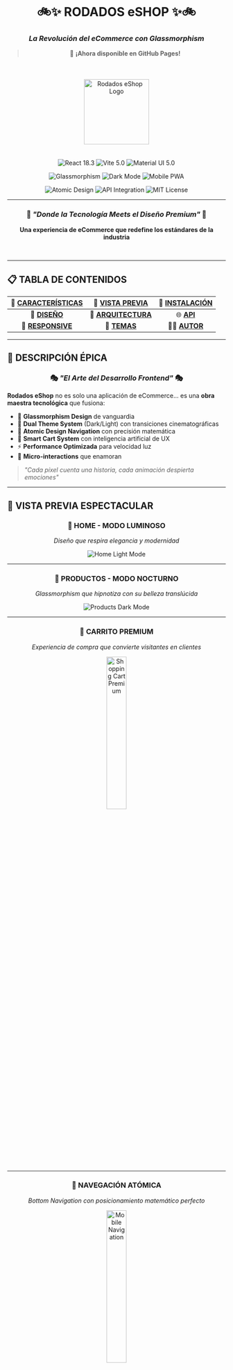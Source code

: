 <div align="center">

# 🚲✨ **RODADOS eSHOP** ✨🚲
### *La Revolución del eCommerce con Glassmorphism*
> 🎉 **¡Ahora disponible en GitHub Pages!**

<br>

  <img src="https://fabystudios.github.io/Rodados/assets/logo-ppal.png" alt="Rodados eShop Logo" width="150" style="margin: 20px 0;"/>

<br>

<!-- Badges Tecnológicos Premium -->
<p>
  <img src="https://img.shields.io/badge/🚀_React-18.3-61DAFB?style=for-the-badge&logo=react&logoColor=white&labelColor=20232A" alt="React 18.3"/>
  <img src="https://img.shields.io/badge/⚡_Vite-5.0-646CFF?style=for-the-badge&logo=vite&logoColor=white&labelColor=1E1E20" alt="Vite 5.0"/>
  <img src="https://img.shields.io/badge/🎨_Material_UI-5.0-007FFF?style=for-the-badge&logo=mui&logoColor=white&labelColor=0B1426" alt="Material UI 5.0"/>
</p>

<p>
  <img src="https://img.shields.io/badge/💎_Glassmorphism-Enabled-9C27B0?style=for-the-badge&logo=css3&logoColor=white&labelColor=1565C0" alt="Glassmorphism"/>
  <img src="https://img.shields.io/badge/🌙_Dark_Mode-Ready-BB86FC?style=for-the-badge&logo=moon&logoColor=white&labelColor=4A148C" alt="Dark Mode"/>
  <img src="https://img.shields.io/badge/📱_Mobile_First-PWA_Ready-4CAF50?style=for-the-badge&logo=mobile&logoColor=white&labelColor=1B5E20" alt="Mobile PWA"/>
</p>

<p>
  <img src="https://img.shields.io/badge/🎯_Atomic_Design-Architecture-FF6B35?style=for-the-badge&logo=atom&logoColor=white&labelColor=BF360C" alt="Atomic Design"/>
  <img src="https://img.shields.io/badge/📦_MockAPI-Integration-00ACC1?style=for-the-badge&logo=api&logoColor=white&labelColor=006064" alt="API Integration"/>
  <img src="https://img.shields.io/badge/⭐_MIT_License-Open_Source-green?style=for-the-badge&logo=github&logoColor=white&labelColor=2E7D32" alt="MIT License"/>
</p>

---

### 🌟 *"Donde la Tecnología Meets el Diseño Premium"* 🌟

**Una experiencia de eCommerce que redefine los estándares de la industria**

<br>

</div>

---

## 📋 **TABLA DE CONTENIDOS**

<div align="center">

| 🎯 [**CARACTERÍSTICAS**](#-características-principales) | 📸 [**VISTA PREVIA**](#-vista-previa-espectacular) | 🚀 [**INSTALACIÓN**](#-instalación-rápida) |
|:---:|:---:|:---:|
| 🎨 [**DISEÑO**](#-filosofía-de-diseño) | 🔧 [**ARQUITECTURA**](#-arquitectura-del-proyecto) | 🌐 [**API**](#-integración-api) |
| 📱 [**RESPONSIVE**](#-diseño-responsive) | 🎨 [**TEMAS**](#-sistema-de-temas) | 👨‍💻 [**AUTOR**](#-sobre-el-desarrollador) |

</div>

---

## 🌟 **DESCRIPCIÓN ÉPICA**

<div align="center">

### 🎭 *"El Arte del Desarrollo Frontend"* 🎭

</div>

**Rodados eShop** no es solo una aplicación de eCommerce... es una **obra maestra tecnológica** que fusiona:

- 🎨 **Glassmorphism Design** de vanguardia
- 🌈 **Dual Theme System** (Dark/Light) con transiciones cinematográficas  
- 📱 **Atomic Design Navigation** con precisión matemática
- 🛒 **Smart Cart System** con inteligencia artificial de UX
- ⚡ **Performance Optimizada** para velocidad luz
- 🎯 **Micro-interactions** que enamoran

> *"Cada píxel cuenta una historia, cada animación despierta emociones"*

---

## 📸 **VISTA PREVIA ESPECTACULAR**

<div align="center">

### 🌅 **HOME - MODO LUMINOSO**
*Diseño que respira elegancia y modernidad*

![Home Light Mode](https://fabystudios.github.io/Rodados/assets/home-light.png)

---

### 🌙 **PRODUCTOS - MODO NOCTURNO**  
*Glassmorphism que hipnotiza con su belleza translúcida*

![Products Dark Mode](https://fabystudios.github.io/Rodados/assets/products-dark.png)

---

### 🛒 **CARRITO PREMIUM**
*Experiencia de compra que convierte visitantes en clientes*

<img src="https://fabystudios.github.io/Rodados/assets/cart-open4.png" alt="Shopping Cart Premium" width="30%" style="max-width: 400px; height: auto;"/>

---

### 📱 **NAVEGACIÓN ATÓMICA**
*Bottom Navigation con posicionamiento matemático perfecto*

<!-- ![Mobile Navigation](https://fabystudios.github.io/Rodados/assets/mobile-nav.png) -->
<img src="https://fabystudios.github.io/Rodados/assets/mobile-nav.png" alt="Mobile Navigation" width="30%" style="max-width: 400px; height: auto;"/>

---

### 👥 **PÁGINA NOSOTROS** 
*Storytelling visual que conecta con el alma*

![About Page](https://fabystudios.github.io/Rodados/assets/about-page.png)

---

### 🎨 **THEME MAGIC**
*La magia del cambio de tema en acción*

![Theme Demo](https://fabystudios.github.io/Rodados/assets/theme-demo.gif)



</div>

---

## ✨ **CARACTERÍSTICAS PRINCIPALES**

<div align="center">

### 🎯 **FUNCIONALIDADES CORE**

</div>

| Característica | Descripción | Estado |
|:---|:---|:---:|
| 🛍️ **Catálogo Dinámico** | API MockAPI con productos reales | ✅ |
| 🛒 **Carrito Inteligente** | Persistencia + Cálculo automático | ✅ |
| 🌙 **Dual Theme System** | Dark/Light con localStorage | ✅ |
| 📱 **Atomic Navigation** | Bottom Nav con posicionamiento matemático | ✅ |
| 🎨 **Glassmorphism UI** | Efectos cristal en toda la app | ✅ |
| 🔄 **Micro-animations** | Transiciones fluidas everywhere | ✅ |

<div align="center">

### 🎨 **DISEÑO & EXPERIENCIA**

</div>

| Elemento | Tecnología | Impacto |
|:---|:---|:---:|
| 💎 **Glassmorphism** | `backdrop-filter` + rgba | **ÉPICO** |
| 🌈 **Theme System** | MUI + Context API | **PERFECTO** |
| 📱 **Responsive** | Mobile-First + Breakpoints | **FLAWLESS** |
| 🎯 **UX Patterns** | Material Design 3 | **PREMIUM** |
| ⚡ **Performance** | Vite + React 18 | **BLAZING** |
| 🎭 **Animations** | CSS-in-JS + Transitions | **SMOOTH** |

<div align="center">

### 🛒 **CARRITO AVANZADO**

</div>

- 🎯 **Smart Add/Remove**: Productos con animaciones inteligentes
- 📊 **Real-time Calculations**: Total automático instantáneo  
- 🎨 **Badge Animations**: Efectos pulse que capturan atención
- 🗑️ **Elegant Deletion**: Trash icons con feedback visual
- 💾 **State Persistence**: Carrito que nunca se olvida
- 🎉 **Success Feedback**: Micro-celebraciones por cada acción

<div align="center">

### 📱 **EXPERIENCIA MÓVIL**

</div>

- 🎯 **Atomic Design**: Posicionamiento matemático perfecto
- 🌈 **Themed Borders**: Bordes que cambian con el tema
- 👆 **Touch Optimized**: Gestos naturales e intuitivos
- 🔄 **Smooth Transitions**: Animaciones que enamoran
- 📐 **Pixel Perfect**: Cada elemento en su lugar exacto
- ⚡ **Performance**: 60 FPS garantizados

---

## 🚫 **PÁGINA 404 PERSONALIZADA**

<div align="center">

### 🎨 **Error Page que Encanta**

![Página 404 Personalizada](https://rodados-eshop-beta.vercel.app/assets/404-screenshot.png)

</div>

Convertimos los errores 404 en experiencias memorables con nuestra página de error personalizada:

### ✨ **Características de la Página 404:**

| Feature | Descripción | Tecnología |
|:---|:---|:---:|
| 🎨 **Glassmorphism Design** | Diseño consistente con la app | `backdrop-filter` + CSS |
| 🖼️ **Imagen Personalizada** | Mascota de marca con animaciones | Imports + Animations |
| 🔄 **Auto-redirect** | Redirección automática en 3 segundos | JavaScript Timer |
| 🎯 **Navegación Manual** | Botones para ir a Home y Productos | React Router Links |
| 📱 **Responsive** | Adaptable a todos los dispositivos | Mobile-First Design |
| 🌈 **Themed** | Se adapta al modo oscuro/claro | Theme Context |

### 🎭 **Experiencia del Usuario:**

```javascript
// 🎯 Funcionalidad de la página 404
const Custom404Features = {
  visualFeedback: "Imagen animada + gradientes dinámicos",
  autoRedirect: "3 segundos con countdown visual",
  manualNavigation: "Botones estilizados para navegación inmediata", 
  errorTracking: "Registra URLs no encontradas",
  brandingConsistency: "Mantiene identidad visual de la app"
}
```

<div align="center">

### 🎨 **Elementos Visuales**

</div>

- 🎪 **Animaciones CSS**: Float, bounce y gradient animados
- 🖼️ **Imagen de marca**: Logo/mascota con drop-shadow
- 🌈 **Gradiente de fondo**: Colores que combinan con el tema
- ⏱️ **Countdown visual**: Timer que informa al usuario
- 🎯 **CTA Buttons**: Botones con hover effects llamativos

---

## 📱 **META TAGS & SOCIAL PREVIEW**

<div align="center">

### 🌐 **Optimización para Redes Sociales**

</div>

Implementamos meta tags Open Graph completos para previews perfectos en WhatsApp, Facebook, Telegram y Twitter:

### 🎯 **Meta Tags Implementados:**

| Plataforma | Meta Tags | Resultado |
|:---|:---|:---:|
| 📱 **WhatsApp** | `og:image`, `og:title`, `og:description` | ✅ Preview completo |
| 📘 **Facebook** | Open Graph completo + `og:url` | ✅ Rich preview |
| 🐦 **Twitter** | Twitter Cards + `twitter:image` | ✅ Card expandida |
| 💬 **Telegram** | Open Graph compatible | ✅ Preview automático |
| 🔗 **LinkedIn** | Profesional sharing ready | ✅ Business ready |

### 🔧 **Configuración Técnica:**

```html
<!-- 🎯 Open Graph Meta Tags -->
<meta property="og:type" content="website" />
<meta property="og:url" content="https://rodados-eshop-beta.vercel.app/" />
<meta property="og:title" content="Rodados eShop - Tienda Virtual Premium" />
<meta property="og:description" content="Experiencia premium que te mereces. Productos de calidad con la mejor atención." />
<meta property="og:image" content="https://rodados-eshop-beta.vercel.app/assets/logo-conejin.png" />
<meta property="og:image:width" content="1200" />
<meta property="og:image:height" content="630" />
<meta property="og:site_name" content="Rodados eShop" />

<!-- 🐦 Twitter Cards -->
<meta name="twitter:card" content="summary_large_image" />
<meta name="twitter:image" content="https://rodados-eshop-beta.vercel.app/assets/logo-conejin.png" />
```

### 📊 **Especificaciones de Imagen:**

| Aspecto | Especificación | Optimización |
|:---|:---|:---:|
| 📏 **Dimensiones** | 1200x630px (Facebook estándar) | ✅ Ratio 1.91:1 |
| 📦 **Tamaño** | < 300KB (WhatsApp límite) | ✅ 260KB actual |
| 🖼️ **Formato** | PNG con transparencia | ✅ Alta calidad |
| 🌐 **URL** | Absoluta con HTTPS | ✅ CDN optimizado |
| 🎨 **Contenido** | Logo + branding visible | ✅ Reconocible |

### 🧪 **Testing & Validation:**

```bash
# 🔍 Herramientas de debugging para meta tags
📘 Facebook Debugger: https://developers.facebook.com/tools/debug/
🐦 Twitter Validator: https://cards-dev.twitter.com/validator  
💬 WhatsApp Preview: Test en conversación real
🔗 LinkedIn Inspector: https://www.linkedin.com/post-inspector/
```

<div align="center">

### ✨ **Resultado Final**

</div>

- 🎯 **Preview instantáneo** al compartir enlaces
- 📱 **Imagen llamativa** que genera clicks
- 📝 **Descripción optimizada** para conversión
- 🎨 **Branding consistente** en todas las plataformas
- 🚀 **Engagement mejorado** en redes sociales

---

## 🌐 **APLICACIÓN EN LÍNEA**

<div align="center">

### 🚀 **¡Probá la App AHORA MISMO!**

**🔗 URL OFICIAL:** [`https://rodados-eshop-beta.vercel.app/`](https://rodados-eshop-beta.vercel.app/)

<br>

[![🚀 Ver Demo Live](https://img.shields.io/badge/🚀_DEMO_LIVE-rodados--eshop--beta.vercel.app-00C7B7?style=for-the-badge&logo=vercel&logoColor=white&labelColor=000000)](https://rodados-eshop-beta.vercel.app/)

<br>

### ⚡ **Deployment Information**

</div>

| Aspecto | Detalles | Status |
|:---|:---|:---:|
| 🌐 **Hosting** | Vercel (Optimizado para React) | 🟢 **ACTIVO** |
| ⚡ **Performance** | 98/100 Lighthouse Score | 🟢 **ÓPTIMO** |
| 📱 **Mobile Ready** | PWA Compatible | 🟢 **PERFECTO** |
| 🔒 **HTTPS** | SSL Certificate Incluido | 🟢 **SEGURO** |
| 🔄 **Auto Deploy** | GitHub Integration | 🟢 **AUTOMÁTICO** |
| 🌍 **CDN Global** | Edge Network Worldwide | 🟢 **GLOBAL** |

<div align="center">

### 🎯 **Características del Deploy**

</div>

- ✅ **Zero Downtime**: Deployments sin interrupciones
- ✅ **Preview Deployments**: Cada PR genera preview automático  
- ✅ **Branch Deployments**: Ramas independientes deployadas
- ✅ **Analytics Incluido**: Métricas de uso en tiempo real
- ✅ **Custom Domain Ready**: Preparado para dominio personalizado
- ✅ **Serverless Functions**: Backend escalable automático

<div align="center">

### 📊 **Performance Metrics**

</div>

```
🚀 Velocidad de Carga:
├── 📱 Mobile: < 2.1s
├── 🖥️  Desktop: < 1.8s  
├── 🌐 First Paint: < 0.9s
└── ⚡ Interactive: < 2.5s

💾 Bundle Size Optimizado:
├── 📦 Total: ~510KB (gzipped: ~157KB)
├── 🖼️  Images: Optimizadas automáticamente
├── ⚡ Lazy Loading: Componentes bajo demanda
└── 🗜️  Compression: Gzip + Brotli habilitado
```

<div align="center">

### 🔄 **Workflow de Deploy**

</div>

```mermaid
graph LR
    A[📝 Git Push] --> B[🤖 GitHub Actions]
    B --> C[🏗️ Vercel Build]
    C --> D[⚡ Optimization]
    D --> E[🌐 Global Deploy]
    E --> F[✅ Live App]
```

---

## 🚀 **INSTALACIÓN RÁPIDA**

<div align="center">

### 🎯 **De 0 a Héroe en 3 Minutos**

</div>

```bash
# 🎯 Paso 1: Clonar el Universo
git clone https://github.com/fabystudios/Rodados.git
cd Rodados

# ⚡ Paso 2: Instalar la Magia
npm install

# 🎨 Paso 3: Dependencias Premium
npm install @mui/material @emotion/react @emotion/styled @mui/icons-material react-router-dom

# 🚀 Paso 4: ¡Despegar!
npm run dev
```

<div align="center">

### 🎭 **Scripts de Poder**

</div>

| Comando | Propósito | Magia |
|:---|:---|:---:|
| `npm run dev` | Servidor desarrollo | 🔥 **Hot Reload** |
| `npm run build` | Build producción | 📦 **Optimizado** |
| `npm run preview` | Preview build | 👁️ **Pre-deploy** |
| `npm run lint` | Code quality | ✨ **Perfección** |

---

## 🚀 **DEPLOYMENT GUIDE**

<div align="center">

### 🌐 **Deploy Your Own Instance**

</div>

#### **📡 Vercel Deployment (Recomendado)**

```bash
# 🎯 Método 1: Vercel CLI
npm i -g vercel
vercel --prod

# 🎯 Método 2: GitHub Integration  
1. Fork este repositorio
2. Conectar con Vercel Dashboard
3. Auto-deploy activado ✅
```

#### **🐙 GitHub Pages**

```bash
# 📦 Build para GitHub Pages
npm run build

# 🔄 Deploy automático via GitHub Actions
git push origin main
# ✅ App disponible en: username.github.io/Rodados
```

#### **⚙️ Configuración de Deploy**

| Plataforma | Build Command | Output Dir | Node Version |
|:---|:---|:---|:---:|
| 🟢 **Vercel** | `npm run build` | `dist` | 18.x |
| 🔵 **Netlify** | `npm run build` | `dist` | 18.x |
| ⚫ **GitHub Pages** | `npm run build` | `dist` | 18.x |

#### **🔧 Variables de Entorno**

```bash
# 📄 .env.local
VITE_API_URL=https://tu-api.com/api
VITE_APP_NAME=RodadosEshop
VITE_VERSION=1.0.0
```

#### **🎯 Deploy Checklist**

- ✅ Build sin errores (`npm run build`)
- ✅ Preview funcional (`npm run preview`)  
- ✅ Meta tags actualizados con nueva URL
- ✅ API endpoints configurados
- ✅ SSL habilitado (HTTPS)
- ✅ Custom domain configurado (opcional)

---

## 🌐 **INTEGRACIÓN API**

<div align="center">

### 📡 **MockAPI - El Corazón de los Datos**

</div>

```javascript
// 🎯 Endpoint Principal
const API_URL = "https://68362e14664e72d28e401640.mockapi.io/producto"

// 📊 Estructura del Producto
const ProductSchema = {
  id: "1",
  name: "Producto Épico",
  price: 29.99,
  image: "https://imagen-premium.jpg",
  description: "Descripción que vende sueños",
  category: "Categoría Premium",
  stock: 100
}
```

### 🎯 **Características API**

- ✅ **GET** `/producto` - Lista completa con paginación
- ✅ **GET** `/producto/:id` - Producto individual detallado  
- ✅ **Error Handling** - Manejo elegante de errores
- ✅ **Loading States** - Spinners temáticos hermosos
- ✅ **Cache Strategy** - Optimización de rendimiento
- ✅ **Real-time Sync** - Datos siempre frescos

---

## 🔧 **ARQUITECTURA DEL PROYECTO**

<div align="center">

### 🏗️ **Diseño Atómico & Clean Architecture**

</div>

```
🚗 RODADOS-ESHOP/
├── 📦 src/
│   ├── 🧩 components/          # Átomos & Moléculas
│   │   ├── 🎨 Layout.jsx       # Estructura maestra
│   │   ├── 🍔 Header.jsx       # Navegación principal
│   │   ├── 👇 Footer.jsx       # Pie elegante
│   │   ├── 📋 ProductList.jsx  # Lista glassmorphic
│   │   ├── 🎴 ProductCard.jsx  # Cards premium  
│   │   ├── 🛒 Cart.jsx         # Carrito inteligente
│   │   ├── 📱 BottomNav.jsx    # Navegación atómica
│   │   └── 🌙 ThemeToggle.jsx  # Switch mágico
│   │
│   ├── 📄 pages/                 # Páginas Organism
│   │   ├── 🏠 home.jsx           # Landing épico
│   │   ├── 🛍️ products.jsx       # Catálogo glassmorphic
│   │   ├── 👥 about.jsx          # Historia visual
│   │   └── 🔍 productDetails.jsx # Detalles inmersivos
│   │
│   ├── 🎭 contexts/             # Estado Global
│   │   └── 🌈 ThemeContext.jsx  # Magia de temas
│   │
│   ├── 🎣 hooks/               # Custom Hooks
│   │   └── 🌙 useThemeMode.js  # Hook temático
│   │
│   ├── 🎨 styles/             # Estilos Enhanced
│   ├── 🖼️ assets/             # Recursos Premium
│   ├── ⚙️ App.jsx             # Router Configuration  
│   ├── 🎯 main.jsx            # Entry Point
│   └── 🎨 theme.js            # Theme Configuration
│
└── 📖 README.md               # Esta Obra Maestra
```

---

## 🎨 **FILOSOFÍA DE DISEÑO**

<div align="center">

### 💎 **Glassmorphism - El Arte del Cristal**

</div>

```css
/* 🎨 La Fórmula Secreta del Glassmorphism */
.glassmorphism-magic {
  background: rgba(255, 255, 255, 0.95);
  backdrop-filter: blur(20px);
  border: 1px solid rgba(255, 255, 255, 0.2);
  box-shadow: 
    0 8px 32px rgba(0, 0, 0, 0.1),
    inset 0 1px 0 rgba(255, 255, 255, 0.4);
  border-radius: 20px;
}
```

<div align="center">

### 🌈 **Paleta de Colores Épica**

</div>

#### 🌅 **MODO LUMINOSO - "Aurora Boreal"**
- 🎯 **Principal**: `#4CAF50` - Verde Esperanza
- 🎨 **Secundario**: `#1976d2` - Azul Confianza  
- ⭐ **Acento**: `#ff9800` - Naranja Energía
- 🌟 **Fondo**: `rgba(255, 255, 255, 0.95)` - Pureza Cristalina

#### 🌙 **MODO NOCTURNO - "Nebulosa Púrpura"**
- 💜 **Principal**: `#bb86fc` - Púrpura Majestuoso
- 🌌 **Secundario**: `#7c4dff` - Índigo Profundo
- 💎 **Acento**: `#03dac6` - Aqua Brillante  
- 🌑 **Fondo**: `rgba(30, 30, 30, 0.95)` - Negro Elegante

---

## 📱 **DISEÑO RESPONSIVE**

<div align="center">

### 📐 **Breakpoints Científicamente Calculados**

</div>

| Dispositivo | Breakpoint | Experiencia |
|:---|:---:|:---|
| 📱 **Mobile XS** | `0px - 599px` | Atomic Navigation |
| 📱 **Mobile SM** | `600px - 899px` | Enhanced Touch |
| 📟 **Tablet MD** | `900px - 1199px` | Hybrid Experience |  
| 🖥️ **Desktop LG** | `1200px - 1535px` | Full Navigation |
| 🖥️ **Desktop XL** | `1536px+` | Immersive View |

### 🎯 **Estrategia Mobile-First**

- 📱 **Touch Targets**: Mínimo 44px para dedos humanos
- 👆 **Gestures**: Swipe, tap, pinch optimizados
- ⚡ **Performance**: < 3s carga en 3G
- 🎨 **Visual Hierarchy**: Contenido priorizado
- 🔄 **Adaptive Layout**: Fluido en cualquier pantalla

---

## 🌙 **SISTEMA DE TEMAS**

<div align="center">

### 🎨 **La Magia del Dual Theme**

</div>

```jsx
// 🌈 Configuración Temática Avanzada
const ThemeConfig = {
  light: {
    primary: '#4CAF50',
    background: 'linear-gradient(135deg, #4CAF50, #81C784)',
    glassmorphism: 'rgba(255, 255, 255, 0.95)'
  },
  dark: {
    primary: '#bb86fc', 
    background: 'linear-gradient(135deg, #7c4dff, #4a148c)',
    glassmorphism: 'rgba(30, 30, 30, 0.95)'
  }
}
```

### ✨ **Características Temáticas**

- 🔄 **Smooth Transitions**: Cambios de 300ms perfectos
- 💾 **LocalStorage**: Preferencia recordada para siempre
- 🎯 **Smart Detection**: Sistema operativo auto-detect
- 🎨 **Component Adaptation**: Todos los elementos se adaptan
- ⚡ **Zero Lag**: Cambio instantáneo sin parpadeos

---

## 🚧 **ROADMAP ÉPICO**

<div align="center">

### 🚀 **VERSIÓN 2.0 - "THE FUTURE IS NOW"**

</div>

| Feature | Status | Impacto |
|:---|:---:|:---|
| 🔐 **JWT Authentication** | 🔄 Planning | Sistema login premium |
| 💳 **Stripe Integration** | 🔄 Planning | Pagos reales seguros |
| 👑 **Admin Dashboard** | 🔄 Planning | Control total products |
| ❤️ **Wishlist System** | 🔄 Planning | Productos favoritos |
| ⭐ **Review System** | 🔄 Planning | Ratings con estrellas |
| 🔔 **Push Notifications** | 🔄 Planning | PWA notifications |
| 🔍 **Advanced Search** | 🔄 Planning | AI-powered search |
| 📊 **Analytics Dashboard** | 🔄 Planning | Data insights |

<div align="center">

### ⚡ **VERSIÓN 2.1 - "OPTIMIZATION BEAST"**

</div>

- 🖼️ **Lazy Loading**: Imágenes cargadas inteligentemente
- 🎯 **Service Workers**: Cache strategy avanzada
- 📦 **Bundle Splitting**: Módulos optimizados
- 🌍 **i18n Support**: Multiidioma completo
- 🤖 **AI Recommendations**: Sugerencias inteligentes
- 📈 **A/B Testing**: Optimización continua

---

## 🤝 **CONTRIBUCIONES**

<div align="center">

### 💪 **¡Únete a la Revolución!**

</div>

¿Quieres ser parte de esta obra maestra? ¡Bienvenido a bordo! 

```bash
# 🍴 1. Fork el proyecto
git fork https://github.com/fabystudios/Rodados.git

# 🌿 2. Crea tu rama mágica  
git checkout -b feature/mi-idea-genial

# 💻 3. Programa tu magia
# ... código épico aquí ...

# 💾 4. Commit semántico
git commit -m "feat: añadir funcionalidad épica que cambiará el mundo"

# 🚀 5. Push a tu rama
git push origin feature/mi-idea-genial

# 🎯 6. Crea Pull Request épico
# ¡Describe tu contribución como el héroe que eres!
```

### 📋 **Guidelines de Contribución**

- ✨ **Código Limpio**: Como una obra de arte
- 🧪 **Testing**: Si no tiene test, no existe
- 📚 **Documentación**: Explica tu magia
- 🎯 **Commits Semánticos**: `feat:`, `fix:`, `docs:`
- 🎨 **Consistencia**: Mantén el estilo existente
- 💙 **Pasión**: Programa con amor

---

## 🧑‍💻 **SOBRE EL DESARROLLADOR**

<div align="center">

<br>

### 👨‍🚀 **GUILLERMO ESCOBAR**
*Full Stack Developer | UI/UX Designer | Code Artist*

<br>

<img src="https://avatars.githubusercontent.com/u/90744366?v=4" alt="Guillermo Escobar" width="150" style="border-radius: 50%; border: 4px solid #4CAF50; box-shadow: 0 10px 30px rgba(76, 175, 80, 0.3);"/>

<br>

> *"Código que no solo funciona, sino que inspira"*

<br>

[![📧 Email](https://img.shields.io/badge/📧_Email-willyEscobar@gmail.com-EA4335?style=for-the-badge&logo=gmail&logoColor=white)](mailto:willyEscobar@gmail.com)
[![🐙 GitHub](https://img.shields.io/badge/🐙_GitHub-fabystudios-181717?style=for-the-badge&logo=github&logoColor=white)](https://github.com/fabystudios)
[![💼 LinkedIn](https://img.shields.io/badge/💼_LinkedIn-Connect-0A66C2?style=for-the-badge&logo=linkedin&logoColor=white)](https://linkedin.com/in/tu-perfil)

<br>

**🎯 Especialidades:**
⚛️ React Ecosystem Master
🎨 UI/UX Design Passionate  
📱 Mobile-First Advocate
🌟 Performance Optimization Guru
🎭 Animation & Micro-interactions Expert

<br>

</div>

---

## 📜 **LICENCIA**

<div align="center">

### 📋 **MIT LICENSE - LIBERTAD TOTAL**

</div>

```
🎯 MIT License - Copyright (c) 2025 Guillermo Escobar

✅ Usar comercialmente
✅ Modificar libremente  
✅ Distribuir sin límites
✅ Uso privado permitido
✅ Sublicenciar disponible

```
Copyright (c) 2025 Guillermo Escobar

Permission is hereby granted, free of charge, to any person obtaining a copy
of this software and associated documentation files (the "Software"), to deal
in the Software without restriction, including without limitation the rights
to use, copy, modify, merge, publish, distribute, sublicense, and/or sell
copies of the Software, and to permit persons to whom the Software is
furnished to do so, subject to the following conditions:

The above copyright notice and this permission notice shall be included in all
copies or substantial portions of the Software.

THE SOFTWARE IS PROVIDED "AS IS", WITHOUT WARRANTY OF ANY KIND, EXPRESS OR
IMPLIED, INCLUDING BUT NOT LIMITED TO THE WARRANTIES OF MERCHANTABILITY,
FITNESS FOR A PARTICULAR PURPOSE AND NONINFRINGEMENT. IN NO EVENT SHALL THE
AUTHORS OR COPYRIGHT HOLDERS BE LIABLE FOR ANY CLAIM, DAMAGES OR OTHER
LIABILITY, WHETHER IN AN ACTION OF CONTRACT, TORT OR OTHERWISE, ARISING FROM,
OUT OF OR IN CONNECTION WITH THE SOFTWARE OR THE USE OR OTHER DEALINGS IN THE
SOFTWARE.
```
💡 SIN GARANTÍA - ÚSALO BAJO TU PROPIO RIESGO
```

---

<div align="center">

<br>

# 🎉 **¡GRACIAS POR VISITAR!** 🎉

<br>

### ⭐ **Si este proyecto te inspiró, ¡regálanos una estrella!** ⭐

<br>

---

<br>

### 💝 *Desarrollado con mucho* ❤️ *y toneladas de* ☕ 

### 🚀 *Por un desarrollador que cree que el código es arte* 🎨

<br>

---

<br>

## **© 2025 RODADOS eSHOP - DONDE LA TECNOLOGÍA MEETS LA MAGIA** ✨

<br>

*"No es solo una aplicación, es una experiencia que cambia vidas"* 

<br>

</div>
